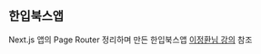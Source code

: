 ## 한입북스앱

Next.js 앱의 Page Router 정리하며 만든 한입북스앱
[이정환님 강의](https://www.inflearn.com/course/%ED%95%9C%EC%9E%85-%ED%81%AC%EA%B8%B0-nextjs/dashboard) 참조

